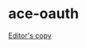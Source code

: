 # ace-oauth
[Editor's copy](https://github.com/LudwigSeitz/ace-oauth/blob/master/draft-ietf-ace-oauth-authz.html)
